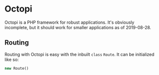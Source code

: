 # Octopi
Octopi is a PHP framework for robust applications.
It's obviously incomplete, but it should work for smaller applications as of 2019-08-28.

## Routing
Routing with Octopi is easy with the inbuilt `class` `Route`.  It can be initialized like so:

```php
new Route()
```
